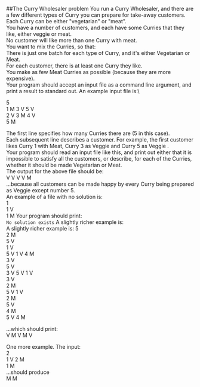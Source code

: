 ##The Curry Wholesaler problem
You run a Curry Wholesaler, and there are a few different types of Curry you can
prepare for take-away customers. Each Curry can be either "vegetarian" or "meat".\
You have a number of customers, and each have some Curries that they like, either
veggie or meat.\
No customer will like more than one Curry with meat.\
You want to mix the Curries, so that:\
There is just one batch for each type of Curry, and it's either Vegetarian or Meat.\
For each customer, there is at least one Curry they like.\
You make as few Meat Curries as possible (because they are more expensive).\
Your program should accept an input file as a command line argument, and print a
result to standard out. An example input file is:\

5\
1 M 3 V 5 V\
2 V 3 M 4 V\
5 M

The first line specifies how many Curries there are (5 in this case).\
Each subsequent line describes a customer. For example, the first customer likes
Curry 1 with Meat, Curry 3 as Veggie and Curry 5 as Veggie .\
Your program should read an input file like this, and print out either that it is
impossible to satisfy all the customers, or describe, for each of the Curries, whether
it should be made Vegetarian or Meat.\
The output for the above file should be:\
V V V V M\
...because all customers can be made happy by every Curry being prepared as
Veggie except number 5.\
An example of a file with no solution is:\
1\
1 V\
1 M
Your program should print:\
`No solution exists`
A slightly richer example is:\
A slightly richer example is:
5\
2 M\
5 V\
1 V\
5 V 1 V 4 M\
3 V\
5 V\
3 V 5 V 1 V\
3 V\
2 M\
5 V 1 V\
2 M\
5 V\
4 M\
5 V 4 M

...which should print:\
V M V M V

One more example. The input:\
2\
1 V 2 M\
1 M\
...should produce\
M M


